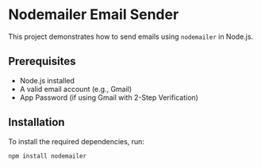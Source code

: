 # Nodemailer Email Sender

This project demonstrates how to send emails using `nodemailer` in Node.js.

## Prerequisites

- Node.js installed
- A valid email account (e.g., Gmail)
- App Password (if using Gmail with 2-Step Verification)

## Installation

To install the required dependencies, run:

```bash
npm install nodemailer
